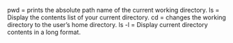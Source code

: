 pwd   = prints the absolute path name of the current working directory.
ls    = Display the contents list of your current directory.
cd    = changes the working directory to the user’s home directory.
ls -l = Display current directory contents in a long format.